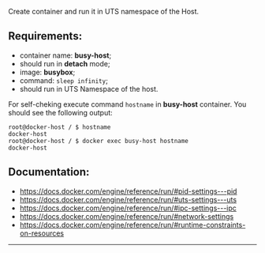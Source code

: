 
Create container and run it in UTS namespace of the Host.    
  

## Requirements:
- container name: **busy-host**;
- should run in **detach** mode;
- image: **busybox**;
- command: `sleep infinity`;
- should run in UTS Namespace of the host.  
  

For self-cheking execute command `hostname` in **busy-host** container. You should see the following output:  
```
root@docker-host / $ hostname
docker-host
root@docker-host / $ docker exec busy-host hostname
docker-host
```

## Documentation:
- https://docs.docker.com/engine/reference/run/#pid-settings---pid
- https://docs.docker.com/engine/reference/run/#uts-settings---uts
- https://docs.docker.com/engine/reference/run/#ipc-settings---ipc
- https://docs.docker.com/engine/reference/run/#network-settings
- https://docs.docker.com/engine/reference/run/#runtime-constraints-on-resources


---
